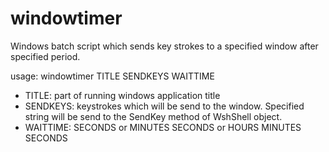 # windowtimer
Windows batch script which sends key strokes to a specified window after specified period.

usage: windowtimer TITLE SENDKEYS WAITTIME
 - TITLE: part of running windows application title
 - SENDKEYS: keystrokes which will be send to the window.
    Specified string will be send to the SendKey method of WshShell object. 
 - WAITTIME: SECONDS or MINUTES SECONDS or HOURS MINUTES SECONDS
